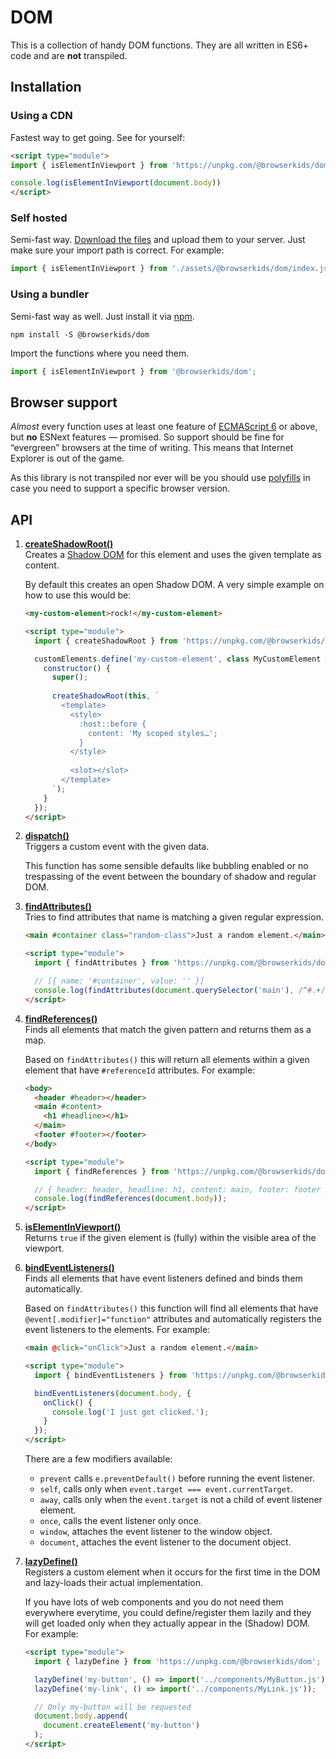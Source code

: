 # DOM

This is a collection of handy DOM functions. They are all written in ES6+ code and are **not** transpiled. 

## Installation

### Using a CDN

Fastest way to get going. See for yourself:

```html
<script type="module">
import { isElementInViewport } from 'https://unpkg.com/@browserkids/dom';

console.log(isElementInViewport(document.body))
</script>
```

### Self hosted

Semi-fast way. [Download the files](https://github.com/browserkids/dom/releases) and upload them to your server. Just make sure your import path is correct. For example:

```js
import { isElementInViewport } from './assets/@browserkids/dom/index.js';
```

### Using a bundler

Semi-fast way as well. Just install it via [npm].

```shell
npm install -S @browserkids/dom
```

Import the functions where you need them.

```js
import { isElementInViewport } from '@browserkids/dom';
```


   
## Browser support

*Almost* every function uses at least one feature of [ECMAScript 6] or above, but **no** ESNext features — promised. So support should be fine for “evergreen” browsers at the time of writing. This means that Internet Explorer is out of the game.

As this library is not transpiled nor ever will be you should use [polyfills](https://polyfill.io/) in case you need to support a specific browser version. 

## API

1. **[createShadowRoot()]**  
    Creates a [Shadow DOM] for this element and uses the given template as content.

    By default this creates an open Shadow DOM. A very simple example on how to use this would be: 
    
    ```html
    <my-custom-element>rock!</my-custom-element>
    
    <script type="module">
      import { createShadowRoot } from 'https://unpkg.com/@browserkids/dom';
    
      customElements.define('my-custom-element', class MyCustomElement extends HTMLElement {
        constructor() {
          super();
            
          createShadowRoot(this, `
            <template>
              <style>
                :host::before {
                  content: 'My scoped styles…';
                }
              </style>
            
              <slot></slot>
            </template>
          `);
        }
      });
    </script>
    ```

1. **[dispatch()]**  
    Triggers a custom event with the given data.

    This function has some sensible defaults like bubbling enabled or no trespassing of the event between the boundary of shadow and regular DOM.

1. **[findAttributes()]**  
    Tries to find attributes that name is matching a given regular expression.
    
    ```html
    <main #container class="random-class">Just a random element.</main>
   
    <script type="module">
      import { findAttributes } from 'https://unpkg.com/@browserkids/dom';
   
      // [{ name: '#container', value: '' }]
      console.log(findAttributes(document.querySelector('main'), /^#.+/));
    </script>
    ```

1. **[findReferences()]**  
    Finds all elements that match the given pattern and returns them as a map.
    
    Based on `findAttributes()` this will return all elements within a given element that have `#referenceId` attributes. For example:
    
    ```html
    <body>
      <header #header></header>
      <main #content>
        <h1 #headline></h1>
      </main>
      <footer #footer></footer>
    </body>
    
    <script type="module">
      import { findReferences } from 'https://unpkg.com/@browserkids/dom';
    
      // { header: header, headline: h1, content: main, footer: footer }
      console.log(findReferences(document.body));
    </script>
    ```

1. **[isElementInViewport()]**  
    Returns `true` if the given element is (fully) within the visible area of the viewport.

1. **[bindEventListeners()]**  
    Finds all elements that have event listeners defined and binds them automatically.
    
    Based on `findAttributes()` this function will find all elements that have `@event[.modifier]="function"` attributes and automatically registers the event listeners to the elements. For example:
    
    ```html
    <main @click="onClick">Just a random element.</main>
    
    <script type="module">
      import { bindEventListeners } from 'https://unpkg.com/@browserkids/dom';
    
      bindEventListeners(document.body, {
        onClick() {
          console.log('I just got clicked.');
        }
      });
    </script>
    ```
   
    There are a few modifiers available:
        
    - `prevent` calls `e.preventDefault()` before running the event listener.
    - `self`, calls only when `event.target === event.currentTarget`. 
    - `away`, calls only when the `event.target` is not a child of event listener element.
    - `once`, calls the event listener only once.
    - `window`, attaches the event listener to the window object.
    - `document`, attaches the event listener to the document object.

1. **[lazyDefine()]**  
    Registers a custom element when it occurs for the first time in the DOM and lazy-loads their actual implementation.
    
    If you have lots of web components and you do not need them everywhere everytime, you could define/register them lazily and they will get loaded only when they actually appear in the (Shadow) DOM. For example: 
    
    ```html
    <script type="module">
      import { lazyDefine } from 'https://unpkg.com/@browserkids/dom';
    
      lazyDefine('my-button', () => import('../components/MyButton.js'));
      lazyDefine('my-link', () => import('../components/MyLink.js'));

      // Only my-button will be requested    
      document.body.append(
        document.createElement('my-button')
      );
    </script>
    ```


[ECMAScript 6]: https://kangax.github.io/compat-table/es6/
[Shadow DOM]: https://developer.mozilla.org/en-US/docs/Web/Web_Components/Using_shadow_DOM
[npm]: https://www.npmjs.com/

[createShadowRoot()]: ./index.js#L30-L49
[dispatch()]: ./index.js#L51-L73
[findAttributes()]: ./index.js#L75-L102
[findReferences()]: ./index.js#L104-L145
[isElementInViewport()]: ./index.js#L147-L164
[bindEventListeners()]: ./index.js#L166-L231
[lazyDefine()]: ./index.js#L233-L291
